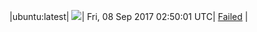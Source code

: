 |ubuntu:latest| ![](https://cdn.rawgit.com/Neilpang/acmetest/master/status/ubuntu-latest.svg?1504839001)| Fri, 08 Sep 2017 02:50:01 UTC| [Failed](https://github.com/Neilpang/acmetest/blob/master/logs/ubuntu-latest.out) |

